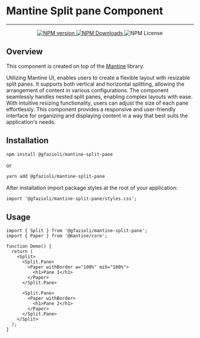 # Mantine Split pane Component

<p align="center">

</p>

---

<p align="center">
  <a aria-label="NPM version" href="https://www.npmjs.com/package/@gfazioli/mantine-split-pane">
    <img alt="NPM version" src="https://img.shields.io/npm/v/%40gfazioli%2Fmantine-split-pane?style=for-the-badge">
  </a>
  
  <a aria-label="NPM version" href="https://www.npmjs.com/package/@gfazioli/mantine-split-pane">
    <img alt="NPM Downloads" src="https://img.shields.io/npm/dm/%40gfazioli%2Fmantine-split-pane?style=for-the-badge">
  </a>

  <img alt="NPM License" src="https://img.shields.io/npm/l/%40gfazioli%2Fmantine-split-pane?style=for-the-badge">

</p>

## Overview

This component is created on top of the [Mantine](https://mantine.dev/) library.

Utilizing Mantine UI, enables users to create a flexible layout with resizable split panes. It supports both vertical and horizontal splitting, allowing the arrangement of content in various configurations. The component seamlessly handles nested split panes, enabling complex layouts with ease.
With intuitive resizing functionality, users can adjust the size of each pane effortlessly. This component provides a responsive and user-friendly interface for organizing and displaying content in a way that best suits the application's needs.

## Installation

```sh
npm install @gfazioli/mantine-split-pane
```
or 

```sh
yarn add @gfazioli/mantine-split-pane
```

After installation import package styles at the root of your application:

```tsx
import '@gfazioli/mantine-split-pane/styles.css';
```

## Usage

```tsx
import { Split } from '@gfazioli/mantine-split-pane';
import { Paper } from '@mantine/core';

function Demo() {
  return (
    <Split>
      <Split.Pane>
        <Paper withBorder w="100%" mih="100%">
          <h1>Pane 1</h1>
        </Paper>
      </Split.Pane>

      <Split.Pane>
        <Paper withBorder>
          <h1>Pane 2</h1>
        </Paper>
      </Split.Pane>
    </Split>
  );
}
```



